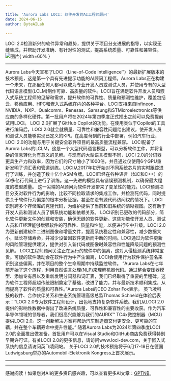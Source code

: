 ```yaml
---

title: 'Aurora Labs LOCI: 软件开发的AI工程师顾问'
date: 2024-06-15
author: ByteAILab

---
```


LOCI 2.0检测新兴的软件异常和趋势，提供关于项目分支进展的指导，以实现无缝集成，并帮助开发准确、有针对性的测试，提高系统质量、可靠性和兼容性。![图片](https://ai-techpark.com/wp-content/uploads/2024/06/Aurora-2-960x540.jpg){ width=60% }

---
Aurora Labs今天宣布了LOCI（Line-of-Code Intelligence™）的最新扩展版本的技术预览，这是第一个具有先进提示功能的AI顾问工程师。Aurora Labs正在构建一个未来，在那里任何人都可以成为专业开发人员或测试人员，并使用专有的大型代码语言模型(LCLM)制作可靠、高质量的软件。LOCI旨在满足软件开发人员和嵌入式系统工程师的见解和需求，提升软件的可靠性、质量和预测性维护，覆盖包括云、移动应用、HPC和嵌入式系统在内的各种平台。LOCI支持来自Infineon、NVIDIA、NXP、Qualcomm、Renesas、Samsung和STMicroelectronics等供应商的多样化硬件。第一批用户将在2024年第四季度正式推出之前可以免费提前试用LOCI。
LOCI 2.0扩展了GitHub Copilot的功能。在使用类似于Copilot的工具进行编码后，LOCI 2.0就会就质量、可靠性和兼容性问题给出建议，使开发人员和测试人员能够实现已定义的KPI。在高度苛刻的行业中部署，例如汽车行业，LOCI 2.0的功能与用于关键安全软件项目的最高质量流程兼容。
LOCI配备了Aurora Labs的LCLM，这是一个大型代码语言模型，可以分析软件工件，并将复杂的信息转化为有意义的见解。与现有的大型语言模型不同，LOCI 2.0的分词器更具生产力和效率，因为它们的尺寸缩小了1000倍，并且通过仅使用6个GPU重新发明了词汇表和管道训练。LOCI从2017年初开始对不同系统芯片的实时跟踪进行了训练，并创造了数十亿个ASM令牌。LOCI已经在各种语言（如C和C++）的50多亿行代码上进行了训练。这一先进的模型具有错误预测机制，以确保最大程度的模型质量。
这一尖端的AI顾问为软件开发带来了变革性的能力。LOCI预测项目分支对软件行为的影响，比较不同拉取请求的集成工作，并检测死代码，同时提供关于软件行为偏差的根本分析证据，甚至在没有源代码访问权的情况下。LOCI识别跨多个存储库的克隆代码，为维护提供了当前和旧系统的清晰视图。这有助于开发人员和测试人员了解系统功能和依赖关系。
LOCI识别已更改的代码部分，简化软件更新文件的创建和安装，确保无缝的软件更新。这些功能使开发人员、测试人员和IT经理能够增强软件的可靠性、质量和性能，以便进行空中升级。LOCI 2.0为更新创建软件二进制图像和增量文件，提高系统稳定性和兼容性，减少数据大小，延长存储寿命，并减少设备因软件更新而中断的时间。LOCI通过为软件更新的风险管理提供建议，提供对引入新代码或图像时兼容性和性能降级问题的预测性见解。
LOCI工程师顾问关注正在运行的软件中的偏离，这对入侵检测系统非常宝贵。可疑的软件活动会在软件行为中产生偏离，LOCI会使用行为软件保护签名来识别这些偏离，并在项目的整个生命周期中持续监控软件。
“Aurora Labs在七年前开始了这个旅程，利用自然语言处理(NLP)来理解机器代码。通过整合变压器模型、添加专有层以及重新发明分词器和词汇表，我们已经取得了重要的里程碑。这为软件工程师超越传统限制奠定了基础，改进了能力，并与最新技术顺利集成，从而提高了软件的质量和可靠性。”Aurora Labs的CEO Zohar Fox表示。
英飞凌科技的软件、合作伙伴关系和生态系统管理高级总监Thomas Schneid在体验后表示：“LOCI 2.0专为软件工程师设计，出色地支持复杂软件系统。我们从LOCI 2.0提供的影响性数据中得出了改进系统质量、可靠性和兼容性的主要收获。作为汽车半导体领域的领导者，我们很高兴能够为我们的AURIX™ TC4x微控制器（MCU）提供LOCI 2.0。这一创新解决方案将帮助汽车制造商交付更安全、更可靠的车辆，并在整个车辆寿命中提升性能。”
随着Aurora Labs为2024年第四季度LOCI 2.0的全面推出做准备，首批用户可以在Visual Studio和GitHub商店免费获得特别早期许可证。有关LOCI 2.0的更多信息，请访问www.loci-dev.com，关于嵌入式系统的信息请访问英飞凌网站。
关于LOCI 2.0的技术预览将于6月17-18日在德国Ludwigsburg举办的Automobil-Elektronik Kongress上首次展示。

---
---
感谢阅读！如果您对AI的更多资讯感兴趣，可以查看更多AI文章：[GPTNB](https://gptnb.com)。